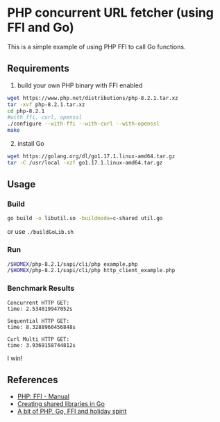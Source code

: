 # PHP concurrent URL fetcher (using FFI and Go)

This is a simple example of using PHP FFI to call Go functions.

## Requirements

1. build your own PHP binary with FFI enabled

```bash
wget https://www.php.net/distributions/php-8.2.1.tar.xz
tar -xvf php-8.2.1.tar.xz
cd php-8.2.1
#with ffi, curl, openssl
./configure --with-ffi --with-curl --with-openssl
make
```

2. install Go

```bash
wget https://golang.org/dl/go1.17.1.linux-amd64.tar.gz
tar -C /usr/local -xzf go1.17.1.linux-amd64.tar.gz
```

## Usage

### Build

```bash
go build -o libutil.so -buildmode=c-shared util.go
```

or use `./buildGoLib.sh`



### Run
```bash
/$HOMEX/php-8.2.1/sapi/cli/php example.php 
/$HOMEX/php-8.2.1/sapi/cli/php http_client_example.php
```


### Benchmark Results

```
Concurrent HTTP GET:
time: 2.534019947052s

Sequential HTTP GET:
time: 8.3288960456848s

Curl Multi HTTP GET:
time: 3.9369158744812s
```

I win!

## References

- [PHP: FFI - Manual](https://www.php.net/manual/en/book.ffi.php)
- [Creating shared libraries in Go](http://snowsyn.net/2016/09/11/creating-shared-libraries-in-go/)
- [A bit of PHP, Go, FFI and holiday spirit](https://blog.claudiupersoiu.ro/2019/12/23/a-bit-of-php-go-ffi-and-holiday-spirit/lang/en/)